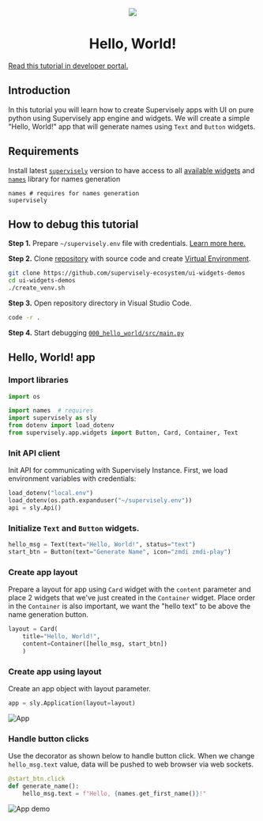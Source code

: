 <div align="center" markdown>
<img src="https://user-images.githubusercontent.com/12828725/182181033-d0d1a690-8388-472e-8862-e0cacbd4f082.png"/>  

# Hello, World!

</div>

[Read this tutorial in developer portal.](https://developer.supervisely.com/app-development/apps-with-gui/hello-world)

## Introduction

In this tutorial you will learn how to create Supervisely apps with UI on pure python using Supervisely app engine and widgets.
We will create a simple "Hello, World!" app that will generate names using `Text` and `Button` widgets.

## Requirements

Install latest [`supervisely`](https://pypi.org/project/supervisely/) version to have access to all [available widgets](https://ecosystem.supervisely.com/docs/table) and [`names`](https://pypi.org/project/names/) library for names generation

```
names # requires for names generation
supervisely
```

## How to debug this tutorial

**Step 1.** Prepare `~/supervisely.env` file with credentials. [Learn more here.](https://developer.supervisely.com/getting-started/basics-of-authentication#how-to-use-in-python)


**Step 2.** Clone [repository](https://github.com/supervisely-ecosystem/ui-widgets-demos) with source code and create [Virtual Environment](https://docs.python.org/3/library/venv.html).

```bash
git clone https://github.com/supervisely-ecosystem/ui-widgets-demos
cd ui-widgets-demos
./create_venv.sh
```

**Step 3.** Open repository directory in Visual Studio Code.&#x20;

```bash
code -r .
```

**Step 4.** Start debugging [`000_hello_world/src/main.py`](https://github.com/supervisely-ecosystem/ui-widgets-demos/blob/master/000_hello_world/src/main.py)

## Hello, World! app

### Import libraries

```python
import os

import names  # requires
import supervisely as sly
from dotenv import load_dotenv
from supervisely.app.widgets import Button, Card, Container, Text
```

### Init API client

Init API for communicating with Supervisely Instance. First, we load environment variables with credentials:

```python
load_dotenv("local.env")
load_dotenv(os.path.expanduser("~/supervisely.env"))
api = sly.Api()
```

### Initialize `Text` and `Button` widgets.

```python
hello_msg = Text(text="Hello, World!", status="text")
start_btn = Button(text="Generate Name", icon="zmdi zmdi-play")
```

### Create app layout

Prepare a layout for app using `Card` widget with the `content` parameter and place 2 widgets that we've just created in the `Container` widget. Place order in the `Container` is also important, we want the "hello text" to be above the name generation button.

```python
layout = Card(
    title="Hello, World!", 
    content=Container([hello_msg, start_btn])
    )
```

### Create app using layout

Create an app object with layout parameter.

```python
app = sly.Application(layout=layout)
```

![App](https://user-images.githubusercontent.com/48913536/194583142-06d801c8-fe97-4429-9d9a-6bac720eefda.png)

### Handle button clicks

Use the decorator as shown below to handle button click. 
When we change `hello_msg.text` value, data will be pushed to web browser via web sockets.


```python
@start_btn.click
def generate_name():
    hello_msg.text = f"Hello, {names.get_first_name()}!"
```
![App demo](https://user-images.githubusercontent.com/48913536/194533336-6983fbd9-c6dc-4f44-867d-aec8526d9a64.gif)

